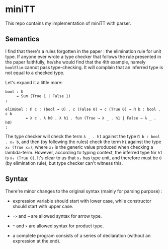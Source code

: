# miniTT

This repo contains my implementation of miniTT with parser.

## Semantics
I find that there's a rules forgotten in the paper : the elimination rule for unit type. If anyone ever wrote a type checker that follows the rule presented in the paper faithfully, he/she would find that the 4th example, namely `boolElim` cannot pass type-checking. It will complain that an inferred type is not equal to a checked type.

Let's expand it a little more:
```
bool : U 
     = Sum (True 1 | False 1)
;

elimBool : Π c : (bool → U) . c (False 0) → c (True 0) → Π b : bool . c b
         = λ c . λ h0 . λ h1 . fun (True → λ _ . h1 | False → λ _ . h0)
; 
```
The type checker will check the term `λ _ . h1` against the type `Π b : bool . x₀ b`, and then (by following the rules) check the term `h1` against the type `x₀ (True x₃)`, where `x₃` is the generic value produced when checking a lambda-term. However, according to typing context, the inferred type for `h1` is `x₀ (True 0)`. It's clear to us that `x₃` has type unit, and therefore must be `0` (by elimination rule), but type checker can't witness this.

## Syntax
There're minor changes to the original syntax (mainly for parsing purpose) :

* expression variable should start with lower case, while constructor should start with upper case.

* `->` and `→` are allowed syntax for arrow type.

* `*` and `×` are allowed syntax for product type.

* a complete program consists of a series of declaration (without an expression at the end).